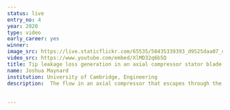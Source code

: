 ```yaml
---
status: live
entry_no: 4
year: 2020
type: video
early_career: yes 
winner: 
image_src: https://live.staticflickr.com/65535/50435339393_d9525daa07_o_d.jpg
video_src: https://www.youtube.com/embed/XlMD32q6b5Q
title: Tip leakage loss generation in an axial compressor stator blade.
name: Joshua Maynard
institution: University of Cambridge, Engineering
description:  The flow in an axial compressor that escapes through the clearance between the blade and rotating hub is known as the tip leakage flow. This video shows a radial and axial cut demonstrating the unsteady, turbulent nature of tip leakage flow in an axial compressor stator blade. Tip leakage flow accounts for up to 30% of loss in axial compressors. Loss which contributes to increased gas turbine fuel burn and therefore large environmental impact and cost, as gas turbines generate roughly 45% of UK energy. Entropy function is analogous to local lost work and dark blue areas, such as the flapping open separation in the tip gap, are high in loss. High fidelity computational fluid dynamics is a critical tool for building understanding of the flow behaviour as the complex phenomena are outside the scope of standard computational methods and geometric constraints make experimental measurements difficult.
 
  
---
```

